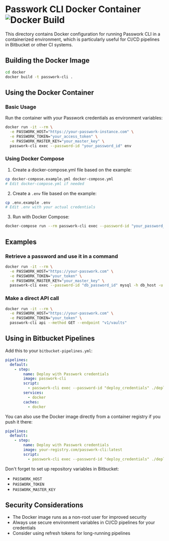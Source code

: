 # Passwork CLI Docker Container ![Docker Build](https://github.com/xaocmda/passwork-cli/actions/workflows/docker.yml/badge.svg)

This directory contains Docker configuration for running Passwork CLI in a containerized environment, which is particularly useful for CI/CD pipelines in Bitbucket or other CI systems.

## Building the Docker Image

```bash
cd docker
docker build -t passwork-cli .
```

## Using the Docker Container

### Basic Usage

Run the container with your Passwork credentials as environment variables:

```bash
docker run -it --rm \
  -e PASSWORK_HOST="https://your-passwork-instance.com" \
  -e PASSWORK_TOKEN="your_access_token" \
  -e PASSWORK_MASTER_KEY="your_master_key" \
  passwork-cli exec --password-id "your_password_id" env
```

### Using Docker Compose

1. Create a docker-compose.yml file based on the example:

```bash
cp docker-compose.example.yml docker-compose.yml
# Edit docker-compose.yml if needed
```

2. Create a `.env` file based on the example:

```bash
cp .env.example .env
# Edit .env with your actual credentials
```

3. Run with Docker Compose:

```bash
docker-compose run --rm passwork-cli exec --password-id "your_password_id" env
```

## Examples

### Retrieve a password and use it in a command

```bash
docker run -it --rm \
  -e PASSWORK_HOST="https://your-passwork.com" \
  -e PASSWORK_TOKEN="your_token" \
  -e PASSWORK_MASTER_KEY="your_master_key" \
  passwork-cli exec --password-id "db_password_id" mysql -h db_host -u admin -p$DB_PASSWORD db_name
```

### Make a direct API call

```bash
docker run -it --rm \
  -e PASSWORK_HOST="https://your-passwork.com" \
  -e PASSWORK_TOKEN="your_token" \
  passwork-cli api --method GET --endpoint "v1/vaults"
```

## Using in Bitbucket Pipelines

Add this to your `bitbucket-pipelines.yml`:

```yaml
pipelines:
  default:
    - step:
        name: Deploy with Passwork credentials
        image: passwork-cli
        script:
          - passwork-cli exec --password-id "deploy_credentials" ./deploy.sh
        services:
          - docker
        caches:
          - docker
```

You can also use the Docker image directly from a container registry if you push it there:

```yaml
pipelines:
  default:
    - step:
        name: Deploy with Passwork credentials
        image: your-registry.com/passwork-cli:latest
        script:
          - passwork-cli exec --password-id "deploy_credentials" ./deploy.sh
```

Don't forget to set up repository variables in Bitbucket:

- `PASSWORK_HOST`
- `PASSWORK_TOKEN`
- `PASSWORK_MASTER_KEY`

## Security Considerations

- The Docker image runs as a non-root user for improved security
- Always use secure environment variables in CI/CD pipelines for your credentials
- Consider using refresh tokens for long-running pipelines

